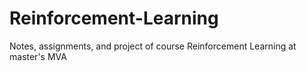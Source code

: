 # Reinforcement-Learning
Notes, assignments, and project of course Reinforcement Learning at master's MVA 
